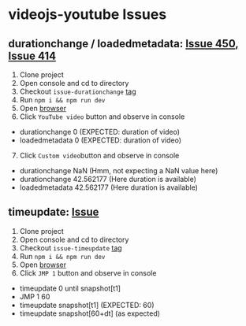 # videojs-youtube Issues

## durationchange / loadedmetadata: [Issue 450](https://github.com/videojs/videojs-youtube/issues/450), [Issue 414](https://github.com/videojs/videojs-youtube/issues/414)

1. Clone project
2. Open console and cd to directory
3. Checkout `issue-durationchange` [tag](https://github.com/dinony/videojs-youtube-issue0/releases/tag/issue-durationchange)
4. Run `npm i && npm run dev`
5. Open [browser](http://localhost:8080/)
6. Click `YouTube video` button and observe in console
  * durationchange 0 (EXPECTED: duration of video)
  * loadedmetadata 0 (EXPECTED: duration of video)
7. Click `Custom video`button and observe in console
  * durationchange NaN (Hmm, not expecting a NaN value here)
  * durationchange 42.562177 (Here duration is available)
  * loadedmetadata 42.562177 (Here duration is available)

## timeupdate: [Issue](https://github.com/videojs/videojs-youtube/issues/480)

1. Clone project
2. Open console and cd to directory
3. Checkout `issue-timeupdate` [tag](https://github.com/dinony/videojs-youtube-issue0/releases/tag/issue-timeupdate)
4. Run `npm i && npm run dev`
5. Open [browser](http://localhost:8080/)
6. Click `JMP 1` button and observe in console
  * timeupdate 0 until snapshot[t1]
  * JMP 1 60
  * timeupdate snapshot[t1] (EXPECTED: 60)
  * timeupdate snapshot[60+dt] (as expected)
